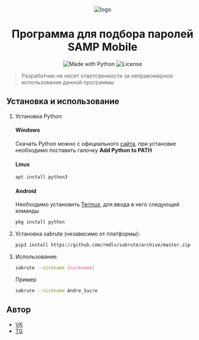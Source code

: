 <p align="center">
    <img alt="logo" src="https://samp-mobile.com/style/img/logo.png">
</p>

<h1 align="center">Программа для подбора паролей SAMP Mobile</h1>

<p align="center">
    <img alt="Made with Python" src="https://img.shields.io/badge/Made%20with-Python-%23FFD242?logo=python&logoColor=white">
    <img alt="License" src="https://img.shields.io/github/license/UHl0aG9uZWVy/SA-MP-Mobile-Bruteforce?style=flat-square)">
</p>

> Разработчик не несет ответсвенности за неправомерное использование данной программы

## Установка и использование
1. Установка Python:
    #### Windows
    Скачать Python можно с официального [сайта](https://python.org/downloads), при установке необходимо поставить галочку **Add Python to PATH**
    #### Linux
    ```bash
    apt install python3
    ```
    #### Android
    Необходимо установить [Termux](https://play.google.com/store/apps/details?id=com.termux), для ввода в него следующей команды
    ```bash
    pkg install python
    ```

2. Установка sabrute (независимо от платформы):
    ```bash
    pip3 install https://github.com/rmdlv/sabrute/archive/master.zip
    ```

3. Использование:
    ```bash
    sabrute --nickname [nickname]
    ```
    Пример
    ```bash
    sabrute --nickname Andre_Sucre
    ```

## Автор
- [VK](https://vk.com/vegvs)
- [TG](https://t.me/pycharmgovno)
